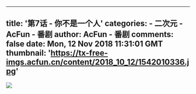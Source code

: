 
---
title: '第7话 - 你不是一个人'
categories: 
    - 二次元
    - AcFun - 番剧
author: AcFun - 番剧
comments: false
date: Mon, 12 Nov 2018 11:31:01 GMT
thumbnail: 'https://tx-free-imgs.acfun.cn/content/2018_10_12/1542010336.jpg'
---

<div>   
<img src="https://tx-free-imgs.acfun.cn/content/2018_10_12/1542010336.jpg" referrerpolicy="no-referrer">  
</div>
            